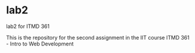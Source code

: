 # lab2
lab2 for ITMD 361

This is the repository for the second assignment in the IIT course ITMD 361 - Intro to Web Development
